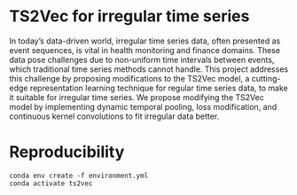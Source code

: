 # TS2Vec for irregular time series

In today’s data-driven world, irregular time series data, often presented as event sequences, is
vital in health monitoring and finance domains. These data pose challenges due to non-uniform time intervals between events, which traditional time series methods cannot handle. This project addresses this challenge by proposing modifications to the TS2Vec model, a cutting-edge representation learning technique for regular time series data, to make it suitable for irregular time series. We propose modifying the TS2Vec model by implementing dynamic temporal pooling, loss modification, and continuous kernel convolutions to fit irregular data better.

# Reproducibility

```
conda env create -f environment.yml
conda activate ts2vec
```
